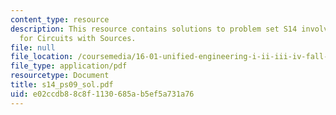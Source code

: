 ```yaml
---
content_type: resource
description: This resource contains solutions to problem set S14 involving State Equations
  for Circuits with Sources.
file: null
file_location: /coursemedia/16-01-unified-engineering-i-ii-iii-iv-fall-2005-spring-2006/e02ccdb88c8f1130685ab5ef5a731a76_s14_ps09_sol.pdf
file_type: application/pdf
resourcetype: Document
title: s14_ps09_sol.pdf
uid: e02ccdb8-8c8f-1130-685a-b5ef5a731a76
---
```

